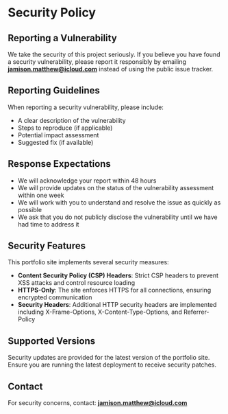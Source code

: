 # Security Policy

## Reporting a Vulnerability

We take the security of this project seriously. If you believe you have found a security vulnerability, please report it responsibly by emailing **jamison.matthew@icloud.com** instead of using the public issue tracker.

## Reporting Guidelines

When reporting a security vulnerability, please include:
- A clear description of the vulnerability
- Steps to reproduce (if applicable)
- Potential impact assessment
- Suggested fix (if available)

## Response Expectations

- We will acknowledge your report within 48 hours
- We will provide updates on the status of the vulnerability assessment within one week
- We will work with you to understand and resolve the issue as quickly as possible
- We ask that you do not publicly disclose the vulnerability until we have had time to address it

## Security Features

This portfolio site implements several security measures:

- **Content Security Policy (CSP) Headers**: Strict CSP headers to prevent XSS attacks and control resource loading
- **HTTPS-Only**: The site enforces HTTPS for all connections, ensuring encrypted communication
- **Security Headers**: Additional HTTP security headers are implemented including X-Frame-Options, X-Content-Type-Options, and Referrer-Policy

## Supported Versions

Security updates are provided for the latest version of the portfolio site. Ensure you are running the latest deployment to receive security patches.

## Contact

For security concerns, contact: **jamison.matthew@icloud.com**

